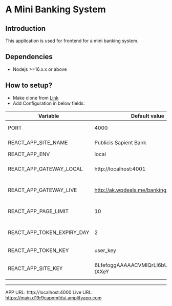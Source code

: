 A Mini Banking System
===========================

## Introduction
This application is used for frontend for a mini banking system.
## Dependencies
 - Nodejs >=16.x.x or above

## How to setup?
- Make clone from [Link](https://github.com/iftekhar92/sapient-banking-sys-frontend.git)
- Add Configuration in below fields:

| Variable                   | Default value                            | Description               |
| -------------------------- | ---------------------------------------- | --------------------------|
| PORT                       | 4000                                     | Port to listen on         |
| REACT_APP_SITE_NAME        | Publicis Sapient Bank                    |Application Title          |
| REACT_APP_ENV              | local                                    | production                |
| REACT_APP_GATEWAY_LOCAL    | http://localhost:4001                    | Local Backend EndPoint    |
| REACT_APP_GATEWAY_LIVE     | http://ak.wpdeals.me/banking-sys         | Live Backend Endpoint     |
| REACT_APP_PAGE_LIMIT       | 10 | No of items display on a page       |                           |
| REACT_APP_TOKEN_EXPIRY_DAY | 2 | JWT Tocken expiry                    |                           |
| REACT_APP_TOKEN_KEY        | user_key | jwt-token key name            |                           |
| REACT_APP_SITE_KEY         | 6LfefoggAAAAACVMIQrLI6bU0WlJP_iCVa-tXXeY | Google captcha secret key |

-------------------------------
APP URL: http://localhost:4000
Live URL: https://main.d19r9capnmfdui.amplifyapp.com
